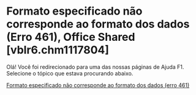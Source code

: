 
# Formato especificado não corresponde ao formato dos dados (Erro 461), Office Shared [vblr6.chm1117804]

Olá! Você foi redirecionado para uma das nossas páginas de Ajuda F1. Selecione o tópico que estava procurando abaixo.

[Formato especificado não corresponde ao formato dos dados (erro 461)](http://msdn.microsoft.com/library/3e18e1f4-f607-f4e7-d3ed-44f76ab345f2%28Office.15%29.aspx)

